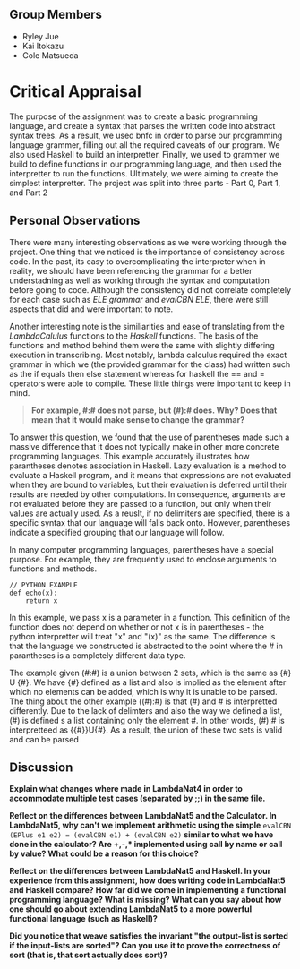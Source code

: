 ## Group Members
* Ryley Jue
* Kai Itokazu
* Cole Matsueda


# Critical Appraisal
The purpose of the assignment was to create a basic programming language, and create a syntax that parses the written code into abstract syntax trees. As a result, we used bnfc in order to parse our programming language grammer, filling out all the required caveats of our program. We also used Haskell to build an interpretter. Finally, we used to grammer we build to define functions in our programming language, and then used the interpretter to run the functions. Ultimately, we were aiming to create the simplest interpretter. The project was split into three parts - Part 0, Part 1, and Part 2

## Personal Observations
There were many interesting observations as we were working through the project. One thing that we noticed is the importance of consistency across code. In the past, its easy to overcomplicating the interpreter when in reality, we should have been referencing the grammar for a better understadning as well as working through the syntax and computation before going to code. Although the consistency did not correlate completely for each case such as _ELE grammar_ and _evalCBN ELE_, there were still aspects that did and were important to note. 

Another interesting note is the similiarities and ease of translating from the _LambdaCalulus_ functions to the _Haskell_ functions. The basis of the functions and method behind them were the same with slightly differing execution in transcribing. Most notably, lambda calculus required the exact grammar in which we (the provided grammar for the class) had written such as the if equals then else statement whereas for haskell the == and = operators were able to compile. These little things were important to keep in mind. 



> **For example, #:# does not parse, but (#):# does. Why? Does that mean that it would make sense to change the grammar?**

To answer this question, we found that the use of parentheses made such a massive difference that it does not typically make in other more concrete programming languages. This example accurately illustrates how parantheses denotes association in Haskell. Lazy evaluation is a method to evaluate a Haskell program, and it means that expressions are not evaluated when they are bound to variables, but their evaluation is deferred until their results are needed by other computations. In consequence, arguments are not evaluated before they are passed to a function, but only when their values are actually used. As a reuslt, if no delimiters are specified, there is a specific syntax that our language will falls back onto. However, parentheses indicate a specified grouping that our language will follow. 

In many computer programming languages, parentheses have a special purpose. For example, they are frequently used to enclose arguments to functions and methods. 
```
// PYTHON EXAMPLE 
def echo(x):
    return x
```
In this example, we pass x is a parameter in a function. This definition of the function does not depend on whether or not x is in parentheses - the python interpretter will treat "x" and "(x)" as the same. The difference is that the language we constructed is abstracted to the point where the # in parantheses is a completely different data type. 

The example given (#:#) is a union between 2 sets, which is the same as {#} U {#}. We have {#} defined as a list and also is implied as the element after which no elements can be added, which is why it is unable to be parsed. The thing about the other example ((#):#) is that (#) and # is interpretted differently. Due to the lack of delimters and also the way we defined a list, (#) is defined s a list containing only the element #. In other words, (#):# is interpretteed as {{#}}U{#}. As a result, the union of these two sets is valid and can be parsed


## Discussion
**Explain what changes where made in LambdaNat4 in order to accommodate multiple test cases (separated by ;;) in the same file.**

**Reflect on the differences between LambdaNat5 and the Calculator. In LambdaNat5, why can't we implement arithmetic using the simple**
```evalCBN (EPlus e1 e2) = (evalCBN e1) + (evalCBN e2)```
__similar to what we have done in the calculator? Are +,-,* implemented using call by name or call by value? What could be a reason for this choice?__

**Reflect on the differences between LambdaNat5 and Haskell. In your experience from this assignment, how does writing code in LambdaNat5 and Haskell compare? How far did we come in implementing a functional programming language? What is missing? What can you say about how one should go about extending LambdaNat5 to a more powerful functional language (such as Haskell)?**

**Did you notice that weave satisfies the invariant "the output-list is sorted if the input-lists are sorted"? Can you use it to prove the correctness of sort (that is, that sort actually does sort)?**
